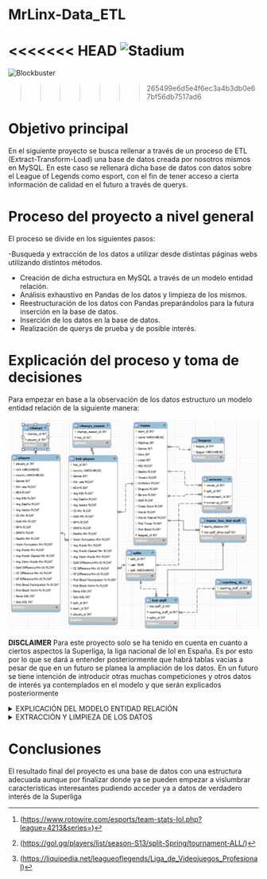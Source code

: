 # MrLinx-Data_ETL

<<<<<<< HEAD
![Stadium](img/estadio.jpg)
=======
![Blockbuster](img/estadio.jpg)
>>>>>>> 265499e6d5e4f6ec3a4b3db0e67bf56db7517ad6


# Objetivo principal

En el siguiente proyecto se busca rellenar a través de un proceso de ETL (Extract-Transform-Load) una base de datos creada por nosotros mismos en MySQL. En este caso se rellenará dicha base de datos con datos sobre el League of Legends como esport, con el fin de tener acceso a cierta información de calidad en el futuro a través de querys.

# Proceso del proyecto a nivel general

El proceso se divide en los siguientes pasos:

-Busqueda y extracción de los datos a utilizar desde distintas páginas webs utilizando distintos métodos.
- Creación de dicha estructura en MySQL a través de un modelo entidad relación.
- Análisis exhaustivo en Pandas de los datos y limpieza de los mismos.
- Reestructuración de los datos con Pandas preparándolos para la futura inserción en la base de datos. 
- Inserción de los datos en la base de datos.
- Realización de querys de prueba y de posible interés.


# Explicación del proceso y toma de decisiones

Para empezar en base a la observación de los datos estructuro un modelo entidad relación de la siguiente manera:

![Scheme](img/Scheme.png)

**DISCLAIMER** Para este proyecto solo se ha tenido en cuenta en cuanto a ciertos aspectos la Superliga, la liga nacional de lol en España. Es por esto por lo que se dará a entender posteriormente que habrá tablas vacias a pesar de que en un futuro se planea la ampliación de los datos. En un futuro se tiene intención de introducir otras muchas competiciones y otros datos de interés ya contemplados en el modelo y  que serán explicados posteriormente

<details>
<summary>EXPLICACIÓN DEL MODELO ENTIDAD RELACIÓN</summary>


Explicado de izquierda a derecha se entiende que:
    
* Tendremos una tabla players con cada jugador del que tenemos datos y la media de sus datos acumulados a lo largo de su carrera.
* Esta se relaciona con champs, tabla que en un futuro contendrá los datos del desempeño de cada jugador con cada campeón a lo largo de su carrera, aunque por ahora está vacía.
*Players también se relaciona a través de una relación one to many con hist-players, tabla que almacena los datos de todos los jugadores desglosados por temporada. 
* Es por esto que esta a su vez se relaciona con la tabla splits la cual ubica en que temporada se encuentra cada jugador de la tabla hist-players. 
* También se relaciona con champs_season, tabla que en un futuro será rellenada con los daros del desempeño de dichos jugadores con cada campeón en cada temporada (una especie de hist_champs).
* Por último se relaciona con una relación nuevamente one to many con la tabla teams, la cual almacena (por el momento) los equipos de Superliga a los que se ha tenido registro, señalando a que equipo pertenecían dichos jugadores en dicho momento del tiempo.
*Teams por su lado se relaciona con leagues, la cual almacenará por el momento un único dato introducido a mano, el de la Superliga.
* También se relaciona con winners, tabla a la que atribuye dos foreing keys pues en esta se almacena el ganador de cada split (la tabla winners también se relaciona con la tabla splits) y el subcampeón de dichos splits.
*Por último también se contempla añadir el coaching staff en el futuro para lo que se ha dispuesto las tablas hist_staff y staff las cuales se relacionan con teams y con splits (la de hist-staff como ya lo haría hist-players) y con la propia hist-staff (la de staff como se podía suponer).
 

</details>

<details>
    
<summary>EXTRACCIÓN Y LIMPIEZA DE LOS DATOS</summary>
  
En cuanto a la extracción de los datos, esta se ha realizado principalmente siguiendo métodos de scraping aunque también se ha utilizado un CSV proveniente de una web del género con los datos de los equipos[^1]. Para el scrapeo se ha programado una función con selenium que de forma automática substraía el nombre de los equipos y los jugadores que los integraban según el split y el año. También se ha utilizado en gran medida la función ".copy_clipboard()" de pandas con la que se han substraído los datos de los jugadores y de los ganadores de las temporadas (cada uno de los cuales venían de webs distintas)[^2][^3]. 
  

En cuanto a la estructuración y limpieza de los datos, primeramente se han concatenado las tablas necesarias de modo que se finalizasen creando las tablas que más adelante se introducirán en SQL. Este proceso no ha sido inmediato al inicio de dicha limpieza pues algunas tablas dependían de cambios previos para realizar dicha creación.
  
Por otro lado se han conservado nulos en gran parte de los valores numéricos pues no se ha encontrado la forma de rellenarlos ni a 0, ya que no representaría un valor real en el dato y alteraría gravemente la percepción de la performance del jugador en particular, ni tampoco con la media,mediana o moda por la misma razón. De este modo se considera que conservar los nulos es lo más acercado a la realidad que es la finalidad de este proyecto queriendo ser lo más fieles a la realidad posibles. Eso no quita que si se hayan rellenado los posibles sacando ciertos datos o rellenando con desconocido la nacionalidad. También se han hecho más legibles múltiples datos (la misma nacionalidad siendo uno de ellos).
  
Por último se han trasladado y traducido allí donde correspondían las columnas que harían de conexión generando una relación dentro de SQL a modo de foreing keys.

[^1]: (https://www.rotowire.com/esports/team-stats-lol.php?league=4213&series=)
[^2]: (https://gol.gg/players/list/season-S13/split-Spring/tournament-ALL/)
[^3]: (https://liquipedia.net/leagueoflegends/Liga_de_Videojuegos_Profesional)
</details>

# Conclusiones

El resultado final del proyecto es una base de datos con una estructura adecuada aunque por finalizar donde ya se pueden empezar a vislumbrar características interesantes pudiendo acceder ya a datos de verdadero interés de la Superliga

